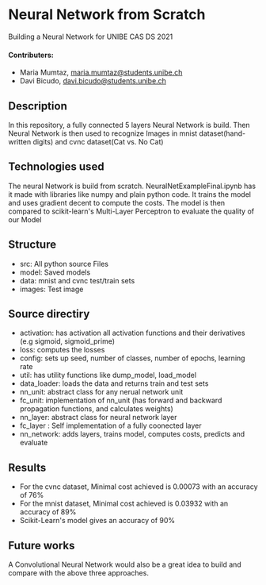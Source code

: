 # Neural Network from Scratch
Building a Neural Network for UNIBE CAS DS 2021

#### Contributers:
- Maria Mumtaz, maria.mumtaz@students.unibe.ch
- Davi Bicudo, davi.bicudo@students.unibe.ch

## Description

In this repository, a fully connected 5 layers Neural Network is build. Then Neural Network is then used to recognize Images in mnist dataset(hand-written digits)
and cvnc dataset(Cat vs. No Cat)

## Technologies used

The neural Network is build from scratch. NeuralNetExampleFinal.ipynb has it made with libraries like numpy and plain python code. It trains the model and uses gradient
decent to compute the costs.
The model is then compared to scikit-learn's Multi-Layer Perceptron to evaluate the quality of our Model

## Structure


- src: All python source Files
- model: Saved models
- data: mnist and cvnc test/train sets
- images: Test image

## Source directiry
- activation: has activation all activation functions and their derivatives (e.g sigmoid, sigmoid_prime)
- loss: computes the losses
- config: sets up seed, number of classes, number of epochs, learning rate
- util: has utility functions like dump_model, load_model
- data_loader: loads the data and returns train and test sets
- nn_unit: abstract class for any nerual network unit
- fc_unit: implementation of nn_unit (has forward and backward propagation functions, and calculates weights)
- nn_layer: abstract class for neural network layer
- fc_layer : Self implementation of a fully coonected layer
- nn_network: adds layers, trains model, computes costs, predicts and evaluate


## Results

- For the cvnc dataset, Minimal cost achieved is 0.00073 with an accuracy of 76%
- For the mnist dataset, Minimal cost achieved is 0.03932 with an accuracy of 89%
- Scikit-Learn's model gives an accuracy of 90%


## Future works

A Convolutional Neural Network would also be a great idea to build and compare with the above three approaches.
